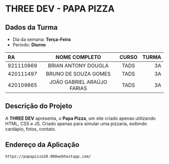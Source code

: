 # **THREE DEV - PAPA PIZZA**

## Dados da Turma
* Dia da semana: **Terça-Feira**
* Período: **Diurno**

|   RA   |  NOME COMPLETO  |    CURSO    |    TURMA    |
| :---         |     :---:      |      :---:      |          ---: |
| 921110969  | BRIAN ANTONY DOUGLA    |  TADS    | 3A     |
| 420111497    | BRUNO DE SOUZA GOMES      | TADS     | 3A     |
| 420109865    | JOÃO GABRIEL ARAÚJO FARIAS     | TADS     | 3A     |


## Descrição do Projeto
A **THREE DEV** apresenta, o **Papa Pizza**, um site criado apenas utilizando HTML, CSS e JS. Criado apenas para simular uma pizzaria, exibindo cardápio, fotos, contato.

## Endereço da Aplicação

	https://papapizza10.000webhostapp.com/

